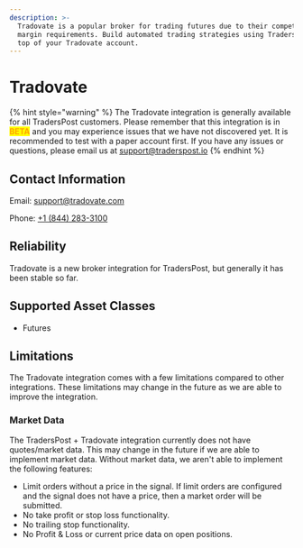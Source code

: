 ```yaml
---
description: >-
  Tradovate is a popular broker for trading futures due to their competitive
  margin requirements. Build automated trading strategies using TradersPost on
  top of your Tradovate account.
---
```


# Tradovate

{% hint style="warning" %}
The Tradovate integration is generally available for all TradersPost customers. Please remember that this integration is in <mark style="color:orange;">**BETA**</mark> and you may experience issues that we have not discovered yet. It is recommended to test with a paper account first. If you have any issues or questions, please email us at [support@traderspost.io](mailto:support@traderspost.io)
{% endhint %}

## Contact Information

Email: [support@tradovate.com](mailto:support@tradovate.com)

Phone: [+1 (844) 283-3100](tel:18442833100)

## Reliability

Tradovate is a new broker integration for TradersPost, but generally it has been stable so far.

## Supported Asset Classes

* Futures

## Limitations

The Tradovate integration comes with a few limitations compared to other integrations. These limitations may change in the future as we are able to improve the integration.

### Market Data

The TradersPost + Tradovate integration currently does not have quotes/market data. This may change in the future if we are able to implement market data. Without market data, we aren't able to implement the following features:

* Limit orders without a price in the signal. If limit orders are configured and the signal does not have a price, then a market order will be submitted.
* No take profit or stop loss functionality.
* No trailing stop functionality.
* No Profit & Loss or current price data on open positions.
